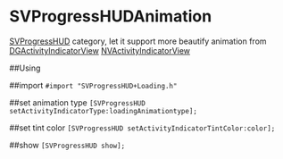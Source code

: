 # SVProgressHUDAnimation

[SVProgressHUD](https://github.com/SVProgressHUD/SVProgressHUD) category, let it support more beautify animation from [DGActivityIndicatorView](https://github.com/gontovnik/DGActivityIndicatorView) [NVActivityIndicatorView](https://github.com/ninjaprox/NVActivityIndicatorView)

##Using

##import
`#import "SVProgressHUD+Loading.h"`

##set animation type
`[SVProgressHUD setActivityIndicatorType:loadingAnimationtype];`

##set tint color
`[SVProgressHUD setActivityIndicatorTintColor:color];`

##show
`[SVProgressHUD show];`
